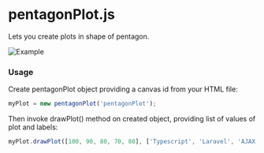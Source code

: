 # pentagonPlot.js
Lets you create plots in shape of pentagon.

![Example](http://i.imgur.com/Vuq1ZcJ.png)

### Usage
Create pentagonPlot object providing a canvas id from your HTML file:
```js
myPlot = new pentagonPlot('pentagonPlot');
```
Then invoke drawPlot() method on created object, providing list of values of plot and labels:
```js
myPlot.drawPlot([100, 90, 80, 70, 80], ['Typescript', 'Laravel', 'AJAX', 'Python', 'Haskell']);
```
